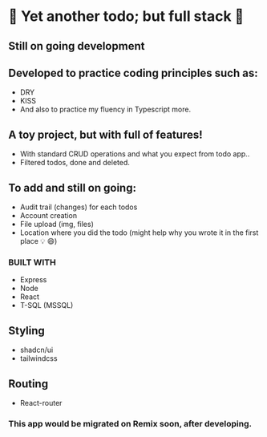 # :memo: Yet another todo; but full stack :memo: #

## Still on going development ## 

## Developed to practice coding principles such as: ##

* DRY
* KISS
* And also to practice my fluency in Typescript more.

## A toy project, but with full of features! ##

* With standard CRUD operations and what you expect from todo app..  
* Filtered todos, done and deleted. 

## To add and still on going: ## 

* Audit trail (changes) for each todos
* Account creation
* File upload (img, files)
* Location where you did the todo (might help why you wrote it in the first place :bulb: :smile:)


### BUILT WITH ###
* Express
* Node 
* React
* T-SQL (MSSQL)

## Styling ##
* shadcn/ui
* tailwindcss

## Routing ##
* React-router

### This app would be migrated on Remix soon, after developing. ###